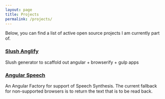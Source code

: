 ```yaml
---
layout: page
title: Projects
permalink: /projects/
---
```


Below, you can find a list of active open source projects I am currently part of.


### [Slush Anglify](https://github.com/digitalbs/slush-anglify)
Slush generator to scaffold out angular + browserify + gulp apps

### [Angular Speech](https://github.com/digitalbs/angular-speech)
An Angular Factory for support of Speech Synthesis. The current fallback for non-supported browsers is to return the text that is to be read back.